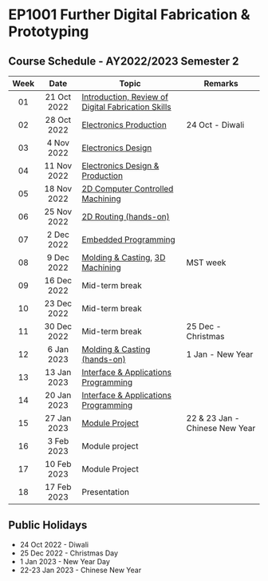 # EP1001 Further Digital Fabrication & Prototyping
## Course Schedule - AY2022/2023 Semester 2

| Week | Date | Topic | Remarks |
|:----:|:----:|-------|---------|
| 01 | 21 Oct 2022 | [Introduction, Review of Digital Fabrication Skills](02-intro-review.md)|
| 02 | 28 Oct 2022 | [Electronics Production](03-electronics-prod.md) | 24 Oct - Diwali |
| 03 | 4 Nov 2022 | [Electronics Design](04-electronics-design.md) | 
| 04 | 11 Nov 2022 | [Electronics Design & Production](04-electronics-design.md) |
| 05 | 18 Nov 2022 | [2D Computer Controlled Machining](06-2dmachining.md) | 
| 06 | 25 Nov 2022 | [2D Routing (hands-on)](06-2dmachining.md) |
| 07 | 2 Dec 2022 | [Embedded Programming](05-embeddedprog.md) | 
| 08 | 9 Dec 2022 | [Molding & Casting](07-moldingcasting.md), [3D Machining](08-3dmachining.md) | MST week|
| 09 | 16 Dec 2022 | Mid-term break |
| 10 | 23 Dec 2022 | Mid-term break | 
| 11 | 30 Dec 2022 | Mid-term break | 25 Dec - Christmas |
| 12 | 6 Jan 2023 | [Molding & Casting (hands-on)]()| 1 Jan - New Year |
| 13 | 13 Jan 2023 | [Interface & Applications Programming](09-applications.md) |
| 14 | 20 Jan 2023 | [Interface & Applications Programming](09-applications.md) | 
| 15 | 27 Jan 2023 | [Module Project](11-project.md)| 22 & 23 Jan - Chinese New Year |
| 16 | 3 Feb 2023| Module project | 
| 17 | 10 Feb 2023 | Module Project |
| 18 | 17 Feb 2023 | Presentation |



## Public Holidays
* 24 Oct 2022 - Diwali
* 25 Dec 2022 - Christmas Day
* 1 Jan 2023 - New Year Day
* 22-23 Jan 2023 - Chinese New Year
